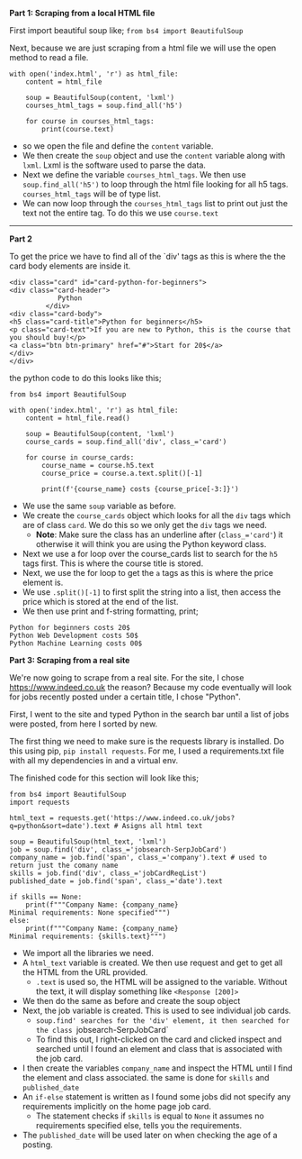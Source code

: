 **Part 1: Scraping from a local HTML file**

First import beautiful soup like;
`from bs4 import BeautifulSoup`

Next, because we are just scraping from a html file we will use the open method to read a file. 
```
with open('index.html', 'r') as html_file:
	content = html_file
	
	soup = BeautifulSoup(content, 'lxml')
	courses_html_tags = soup.find_all('h5')
	
	for course in courses_html_tags:
		print(course.text)
```

- so we open the file and define the `content` variable.
- We then create the `soup` object and use the `content` variable along with `lxml`. Lxml is the software used to parse the data. 
- Next we define the variable `courses_html_tags`. We then use `soup.find_all('h5')` to loop through the html file looking for all h5 tags. `courses_html_tags` will be of type list.
- We can now loop through the `courses_html_tags` list to print out just the text not the entire tag. To do this we use `course.text`

* * *

**Part 2**

To get the price we have to find all of the `div' tags as this is where the the card body elements are inside it. 

```
<div class="card" id="card-python-for-beginners">
<div class="card-header">
            Python
         </div>
<div class="card-body">
<h5 class="card-title">Python for beginners</h5>
<p class="card-text">If you are new to Python, this is the course that you should buy!</p>
<a class="btn btn-primary" href="#">Start for 20$</a>
</div>
</div>
```
the python code to do this looks like this;


```
from bs4 import BeautifulSoup

with open('index.html', 'r') as html_file:
    content = html_file.read()

    soup = BeautifulSoup(content, 'lxml') 
    course_cards = soup.find_all('div', class_='card')

    for course in course_cards:
        course_name = course.h5.text
        course_price = course.a.text.split()[-1]
        
        print(f'{course_name} costs {course_price[-3:]}')
```

- We use the same `soup` variable as before.
- We create the `course_cards` object which looks for all the `div` tags which are of class `card`. We do this so we only get the `div` tags we need.
	- **Note**: Make sure the class has an underline after (`class_='card'`) it otherwise it will think you are using the Python keyword class. 
- Next we use a for loop over the course_cards list to search for the `h5` tags first. This is where the course title is stored.
- Next, we use the for loop to get the `a` tags as this is where the price element is. 
- We use `.split()[-1]` to first split the string into a list, then access the price which is stored at the end of the list. 
- We then use print and f-string formatting, print;
```
Python for beginners costs 20$
Python Web Development costs 50$
Python Machine Learning costs 00$
```

**Part 3: Scraping from a real site**

We're now going to scrape from a real site. For the site, I chose https://www.indeed.co.uk the reason? Because my code eventually will look for jobs recently posted under a certain title, I chose "Python". 

First, I went to the site and typed Python in the search bar until a list of jobs were posted, from here I sorted by new. 

The first thing we need to make sure is the requests library is installed. Do this using pip, `pip install requests`. For me, I used a requirements.txt file with all my dependencies in and a virtual env. 

The finished code for this section will look like this;

```
from bs4 import BeautifulSoup
import requests

html_text = requests.get('https://www.indeed.co.uk/jobs?q=python&sort=date').text # Asigns all html text

soup = BeautifulSoup(html_text, 'lxml')
job = soup.find('div', class_='jobsearch-SerpJobCard')
company_name = job.find('span', class_='company').text # used to return just the comany name
skills = job.find('div', class_='jobCardReqList')
published_date = job.find('span', class_='date').text

if skills == None:
    print(f"""Company Name: {company_name}
Minimal requirements: None specified""")
else:
    print(f"""Company Name: {company_name} 
Minimal requirements: {skills.text}""")
```

- We import all the libraries we need.
- A `html_text` variable is created. We then use request and get to get all the HTML from the URL provided. 
	- `.text` is used so, the HTML will be assigned to the variable. Without the text, it will display something like `<Response [200]>`
- We then do the same as before and create the soup object
- Next, the job variable is created. This is used to see individual job cards. 
	- `soup.find' searches for the 'div' element, it then searched for the class `jobsearch-SerpJobCard` 
	- To find this out, I right-clicked on the card and clicked inspect and searched until I found an element and class that is associated with the job card. 
- I then create the variables `company_name` and inspect the HTML until I find the element and class associated. the same is done for `skills` and `published_date`
- An `if-else` statement is written as I found some jobs did not specify any requirements implicitly on the home page job card.  
	- The statement checks if `skills` is equal to `None` it assumes no requirements specified else, tells you the requirements. 
- The `published_date` will be used later on when checking the age of a posting. 
